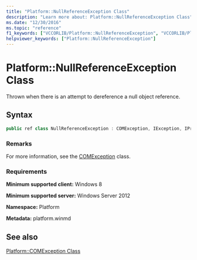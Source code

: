 ```yaml
---
title: "Platform::NullReferenceException Class"
description: "Learn more about: Platform::NullReferenceException Class"
ms.date: "12/30/2016"
ms.topic: "reference"
f1_keywords: ["VCCORLIB/Platform::NullReferenceException", "VCCORLIB/Platform::NullReferenceException::NullReferenceException"]
helpviewer_keywords: ["Platform::NullReferenceException"]
---
```

# Platform::NullReferenceException Class

Thrown when there is an attempt to dereference a null object reference.

## Syntax

```cpp
public ref class NullReferenceException : COMException, IException, IPrintable, IEquatable
```

### Remarks

For more information, see the [COMException](../cppcx/platform-comexception-class.md) class.

### Requirements

**Minimum supported client:** Windows 8

**Minimum supported server:** Windows Server 2012

**Namespace:** Platform

**Metadata:** platform.winmd

## See also

[Platform::COMException Class](../cppcx/platform-comexception-class.md)
